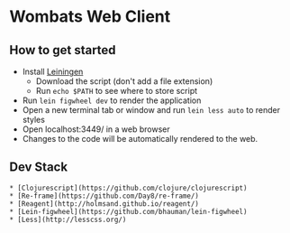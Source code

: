 # Wombats Web Client

## How to get started
* Install [Leiningen](http://leiningen.org/#docs)
  * Download the script (don't add a file extension)
  * Run ```echo $PATH``` to see where to store script
* Run ```lein figwheel dev``` to render the application
* Open a new terminal tab or window and run ```lein less auto``` to render styles
* Open localhost:3449/ in a web browser
* Changes to the code will be automatically rendered to the web.

## Dev Stack
	* [Clojurescript](https://github.com/clojure/clojurescript)
	* [Re-frame](https://github.com/Day8/re-frame/)
	* [Reagent](http://holmsand.github.io/reagent/)
	* [Lein-figwheel](https://github.com/bhauman/lein-figwheel)
	* [Less](http://lesscss.org/)
